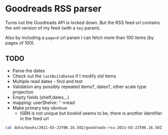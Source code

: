 # Goodreads RSS parser

Turns out the Goodreads API is locked down. But the RSS feed url contains the xml version of my feed (with a `key` param).

Also by including a `page=X` url param I can fetch more than 100 items (by pages of 100).

## TODO

- Parse the dates
- Check out the `lastBuildDate`s if I modify old items
- Multiple read dates - find and test
- Validation any possibly repeated items?, dates?, other scale type projection
- Empty fields (shelf,dates,..)
- mapping: userShelve: ''->read
- Make primary key obvious
  - ISBN is not unique but bookId seems to be, there is another identifier in the feed url

```bash
cat data/books/2021-03-23T06.16.50Z/goodreads-rss-2021-03-23T06.16.50Z.json |jq '.items[].bookId'|sort |uniq -c
```
